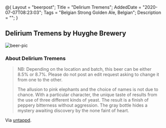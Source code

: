 @{
 Layout = "beerpost";
 Title = "Delirium Tremens";
 AddedDate = "2020-07-07T08:23:03";
 Tags = "Belgian Strong Golden Ale, Belgian";
 Description = "";
 }
 

## Delirium Tremens by Huyghe Brewery

![beer-pic]

### About Delirium Tremens

> NB: Depending on the location and batch, this beer can be either 8.5% or 8.7%. Please do not post an edit request asking to change it from one to the other.
>
> The allusion to pink elephants and the choice of names is not due to chance. With a particular character, the unique taste of results from the use of three different kinds of yeast. The result is a finish of peppery bitterness without aggression. The gray bottle hides a mystery awaiting discovery by the none faint of heart.

Via [untappd][untappd-url].

[untappd-url]: <https://untappd.com/beer/4485>
[beer-pic]: https://jasonpowley.com/assets/img/2020-07-07-delirium-tremens.jpeg "Delirium Tremens by Huyghe Brewery"
